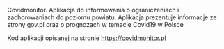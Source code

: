 Covidmonitor. Aplikacja do informowania o ograniczeniach i zachorowaniach do poziomu powiatu.
Aplikacja prezentuje informacje ze strony gov.pl oraz o prognozach w temacie Covid19 w Polsce

Kod aplikacji opisanej na stronie https://covidmonitor.pl 
